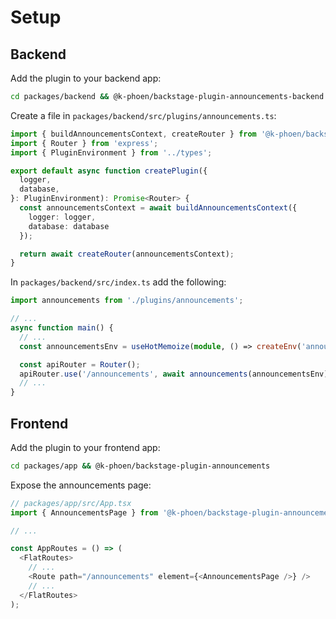 # Setup

## Backend

Add the plugin to your backend app:

```bash
cd packages/backend && @k-phoen/backstage-plugin-announcements-backend
```

Create a file in `packages/backend/src/plugins/announcements.ts`:

```ts
import { buildAnnouncementsContext, createRouter } from '@k-phoen/backstage-plugin-announcements-backend';
import { Router } from 'express';
import { PluginEnvironment } from '../types';

export default async function createPlugin({
  logger,
  database,
}: PluginEnvironment): Promise<Router> {
  const announcementsContext = await buildAnnouncementsContext({
    logger: logger,
    database: database
  });

  return await createRouter(announcementsContext);
}
```

In `packages/backend/src/index.ts` add the following:

```ts
import announcements from './plugins/announcements';

// ...
async function main() {
  // ...
  const announcementsEnv = useHotMemoize(module, () => createEnv('announcements'));

  const apiRouter = Router();
  apiRouter.use('/announcements', await announcements(announcementsEnv));
  // ...
}
```

## Frontend

Add the plugin to your frontend app:

```bash
cd packages/app && @k-phoen/backstage-plugin-announcements
```

Expose the announcements page:

```ts
// packages/app/src/App.tsx
import { AnnouncementsPage } from '@k-phoen/backstage-plugin-announcements';

// ...

const AppRoutes = () => (
  <FlatRoutes>
    // ...
    <Route path="/announcements" element={<AnnouncementsPage />} />
    // ...
  </FlatRoutes>
);
```
